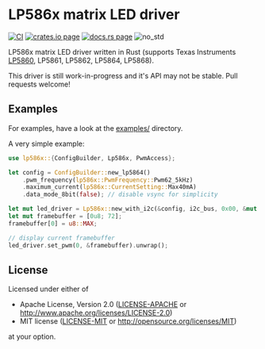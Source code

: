 # LP586x matrix LED driver
[![CI](https://github.com/markus-k/lp586x-rs/actions/workflows/rust.yml/badge.svg)](https://github.com/markus-k/lp586x-rs/actions/workflows/rust.yml)
[![crates.io page](https://img.shields.io/crates/v/lp586x.svg)](https://crates.io/crates/lp586x)
[![docs.rs page](https://docs.rs/lp586x/badge.svg)](https://docs.rs/lp586x)
![no_std](https://img.shields.io/badge/no__std-yes-blue)

LP586x matrix LED driver written in Rust (supports Texas Instruments
[LP5860](https://www.ti.com/product/LP5860), LP5861, LP5862, LP5864, 
LP5868).

This driver is still work-in-progress and it's API may not be stable. Pull requests welcome!

## Examples

For examples, have a look at the [examples/](examples/) directory.

A very simple example:

```rust
use lp586x::{ConfigBuilder, Lp586x, PwmAccess};

let config = ConfigBuilder::new_lp5864()
    .pwm_frequency(lp586x::PwmFrequency::Pwm62_5kHz)
    .maximum_current(lp586x::CurrentSetting::Max40mA)
    .data_mode_8bit(false); // disable vsync for simplicity

let mut led_driver = Lp586x::new_with_i2c(&config, i2c_bus, 0x00, &mut delay).unwrap();
let mut framebuffer = [0u8; 72];
framebuffer[0] = u8::MAX;

// display current framebuffer
led_driver.set_pwm(0, &framebuffer).unwrap();
```

## License
Licensed under either of

- Apache License, Version 2.0 ([LICENSE-APACHE](LICENSE-APACHE) or http://www.apache.org/licenses/LICENSE-2.0)
- MIT license ([LICENSE-MIT](LICENSE-MIT) or http://opensource.org/licenses/MIT)

at your option.
